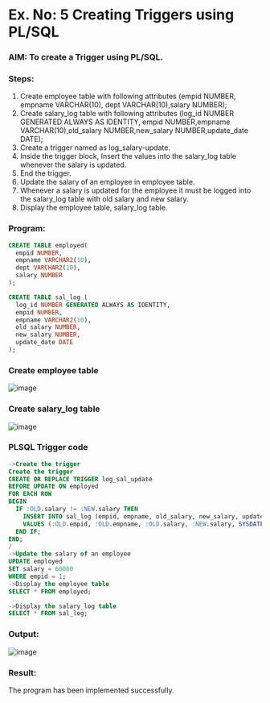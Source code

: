 # Ex. No: 5 Creating Triggers using PL/SQL

### AIM: To create a Trigger using PL/SQL.

### Steps:
1. Create employee table with following attributes (empid NUMBER, empname VARCHAR(10), dept VARCHAR(10),salary NUMBER);
2. Create salary_log table with following attributes (log_id NUMBER GENERATED ALWAYS AS IDENTITY, empid NUMBER,empname VARCHAR(10),old_salary NUMBER,new_salary NUMBER,update_date DATE);
3. Create a trigger named as log_salary-update.
4. Inside the trigger block, Insert the values into the salary_log table whenever the salary is updated.
5. End the trigger.
6. Update the salary of an employee in employee table.
7. Whenever a salary is updated for the employee it must be logged into the salary_log table with old salary and new salary.
8. Display the employee table, salary_log table.

### Program:
```sql
CREATE TABLE employed(
  empid NUMBER,
  empname VARCHAR2(10),
  dept VARCHAR2(10),
  salary NUMBER
);

CREATE TABLE sal_log (
  log_id NUMBER GENERATED ALWAYS AS IDENTITY,
  empid NUMBER,
  empname VARCHAR2(10),
  old_salary NUMBER,
  new_salary NUMBER,
  update_date DATE
);

```
### Create employee table
![image](https://github.com/lathishlathish/Ex-No-5-Creating-Triggers-using-PL-SQL/assets/120359170/54fa1ef0-20ec-4e1e-8fd1-2246ab4e3fce)


### Create salary_log table
![image](https://github.com/lathishlathish/Ex-No-5-Creating-Triggers-using-PL-SQL/assets/120359170/24958fad-5ece-4712-86d6-811aee775848)

### PLSQL Trigger code
```sql
->Create the trigger
Create the trigger
CREATE OR REPLACE TRIGGER log_sal_update
BEFORE UPDATE ON employed
FOR EACH ROW
BEGIN
  IF :OLD.salary != :NEW.salary THEN
    INSERT INTO sal_log (empid, empname, old_salary, new_salary, update_date)
    VALUES (:OLD.empid, :OLD.empname, :OLD.salary, :NEW.salary, SYSDATE);
  END IF;
END;
/
->Update the salary of an employee
UPDATE employed
SET salary = 60000
WHERE empid = 1;
->Display the employee table
SELECT * FROM employed;

->Display the salary_log table
SELECT * FROM sal_log;

```

### Output:
![image](https://github.com/lathishlathish/Ex-No-5-Creating-Triggers-using-PL-SQL/assets/120359170/bf8f676e-371b-4741-8198-ffe63fa4b781)


### Result:
The program has been implemented successfully.
